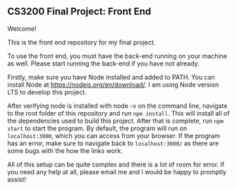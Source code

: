 ## CS3200 Final Project: Front End

Welcome!

This is the front end repository for my final project.

To use the front end, you must have the back-end running on your machine as well. Please start running the back-end if you have not already.

Firstly, make sure you have Node installed and added to PATH. You can install Node at https://nodejs.org/en/download/. I am using Node version LTS to develop this project.

After verifying node is installed with node -v on the command line, navigate to the root folder of this repository and run `npm install`. This will install all of the dependencies used to build this project. After that is complete, run `npm start` to start the program. By default, the program will run on `localhost:3000`, which you can access from your browser. If the program has an error, make sure to navigate back to `localhost:3000/` as there are some bugs with the how the links work.

All of this setup can be quite complex and there is a lot of room for error. If you need any help at all, please email me and I would be happy to promptly assist!
